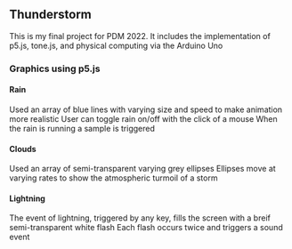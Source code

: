 ## Thunderstorm

This is my final project for PDM 2022. It includes the implementation of p5.js, tone.js, and physical computing via the Arduino Uno

### Graphics using p5.js
#### Rain
Used an array of blue lines with varying size and speed to make animation more realistic
User can toggle rain on/off with the click of a mouse
When the rain is running a sample is triggered
#### Clouds
Used an array of semi-transparent varying grey ellipses
Ellipses move at varying rates to show the atmospheric turmoil of a storm
#### Lightning
The event of lightning, triggered by any key, fills the screen with a breif semi-transparent white flash
Each flash occurs twice and triggers a sound event
